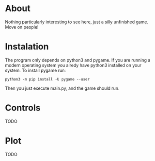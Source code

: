 # About

Nothing particularly interesting to see here, just a silly unfinished game. Move on people!

# Instalation

The program only depends on python3 and pygame. 
If you are running a modern operating system you alredy have python3
installed on your system.
To install pygame run:

```
python3 -m pip install -U pygame --user
```

Then you just execute main.py, and the game should run.

# Controls

TODO

# Plot

TODO

